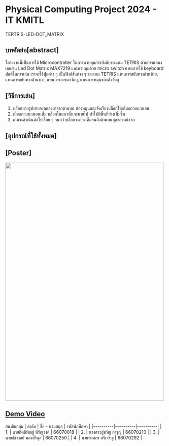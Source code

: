 # Physical Computing Project 2024 - IT KMITL
TERTRIS-LED-DOT_MATRIX

## บทคัดย่อ[abstract]
โครงงานนี้เป็นการใช้ Microcontroller ในการควบคุมการบังคับของเกม TETRIS ด้วยการแสดงผลผ่าน Led Dot Matrix MAX7219 และควบคุมด้วย micro switch แทนการใช้ keyboard ปกติในการเล่น เราจะใช้ปุ่มต่าง ๆ เป็นฟังก์ชันต่าง ๆ ของเกม TETRIS แทนการขยับทางด้านซ้าย, แทนการขยับทางด้านขวา, แทนการลงของวัตถุ, แทนการหมุนของตัววัตถุ

## [วิธีการเล่น]
1. บล็อกหายรูปทรงจะตกลงมาจากด้านบน ต้องหมุนและจัดเรียงบล็อกให้เต็มแถวแนวนอน
2. เมื่อแถวแนวนอนเต็ม บล็อกในแถวนั้นจะหายไป ทำให้มีพื้นที่ว่างเพิ่มขึ้น
3. เกมจะดำเนินต่อไปเรื่อย ๆ จนกว่าบล็อกจะกองเต็มจนถึงด้านบนสุดของหน้าจอ

## [อุปกรณ์ที่ใช้ทั้งหมด]

## [Poster]
<img src="img/Poster_TETRIS.pdf" width="500" height="750">

## [Demo Video](https://youtu.be/kFzVgla7_yU?feature=shared)
สมาชิกกลุ่ม
| ลำดับ | ชื่อ - นามสกุล | รหัสนักศึกษา |
|----------|----------|----------|
| 1. | นายกิตติพิชญ์ หิรัญวงศ์ | 66070018 |
| 2. | นางสาวสู่ขวัญ การุญ | 66070210 |
| 3. | นายชัชวาลย์ ทองศิริกุล | 66070250 |
| 4. | นายพงศกร ศรีเจริญ | 66070292 |
